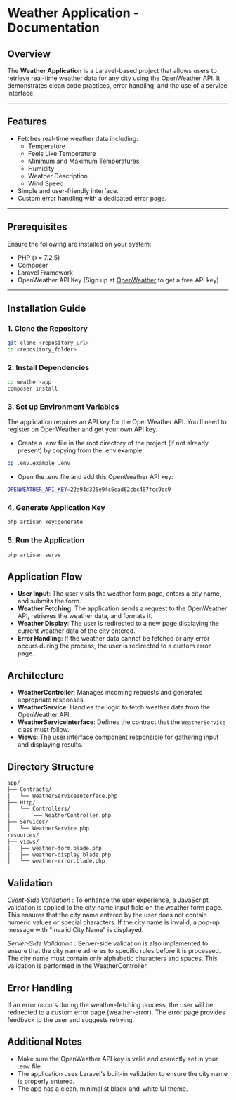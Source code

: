 # Weather Application - Documentation

## Overview
The **Weather Application** is a Laravel-based project that allows users to retrieve real-time weather data for any city using the OpenWeather API. It demonstrates clean code practices, error handling, and the use of a service interface.

---

## Features
- Fetches real-time weather data including:
  - Temperature
  - Feels Like Temperature
  - Minimum and Maximum Temperatures
  - Humidity
  - Weather Description
  - Wind Speed
- Simple and user-friendly interface.
- Custom error handling with a dedicated error page.

---

## Prerequisites
Ensure the following are installed on your system:
- PHP (>= 7.2.5)
- Composer
- Laravel Framework
- OpenWeather API Key (Sign up at [OpenWeather](https://openweathermap.org/) to get a free API key)

---

## Installation Guide

### 1. Clone the Repository
```bash
git clone <repository_url>
cd <repository_folder>
```

### 2. Install Dependencies
```bash
cd weather-app
composer install
```

### 3. Set up Environment Variables
The application requires an API key for the OpenWeather API. You'll need to register on OpenWeather and get your own API key.

- Create a .env file in the root directory of the project (if not already present) by copying from the .env.example:
```bash
cp .env.example .env
```

- Open the .env file and add this OpenWeather API key:
```bash
OPENWEATHER_API_KEY=22a94d325e94c6ead62cbc487fcc9bc9
```

### 4. Generate Application Key
```bash
php artisan key:generate
```

### 5. Run the Application
```bash
php artisan serve
```

## Application Flow
- **User Input**: The user visits the weather form page, enters a city name, and submits the form.
- **Weather Fetching**: The application sends a request to the OpenWeather API, retrieves the weather data, and formats it.
- **Weather Display**: The user is redirected to a new page displaying the current weather data of the city entered.
- **Error Handling**: If the weather data cannot be fetched or any error occurs during the process, the user is redirected to a custom error page.

## Architecture
- **WeatherController**: Manages incoming requests and generates appropriate responses.
- **WeatherService**: Handles the logic to fetch weather data from the OpenWeather API.
- **WeatherServiceInterface**: Defines the contract that the `WeatherService` class must follow.
- **Views**: The user interface component responsible for gathering input and displaying results.

## Directory Structure

```bash
app/
├── Contracts/
│   └── WeatherServiceInterface.php
├── Http/
│   └── Controllers/
│       └── WeatherController.php
├── Services/
│   └── WeatherService.php
resources/
├── views/
│   ├── weather-form.blade.php
│   ├── weather-display.blade.php
│   └── weather-error.blade.php
```

## Validation
*Client-Side Validation* :
To enhance the user experience, a JavaScript validation is applied to the city name input field on the weather form page. This ensures that the city name entered by the user does not contain numeric values or special characters. If the city name is invalid, a pop-up message with "Invalid City Name" is displayed.

*Server-Side Validation* :
Server-side validation is also implemented to ensure that the city name adheres to specific rules before it is processed. The city name must contain only alphabetic characters and spaces. This validation is performed in the WeatherController.

## Error Handling
If an error occurs during the weather-fetching process, the user will be redirected to a custom error page (weather-error). The error page provides feedback to the user and suggests retrying.

## Additional Notes
- Make sure the OpenWeather API key is valid and correctly set in your .env file.
- The application uses Laravel's built-in validation to ensure the city name is properly entered.
- The app has a clean, minimalist black-and-white UI theme.

